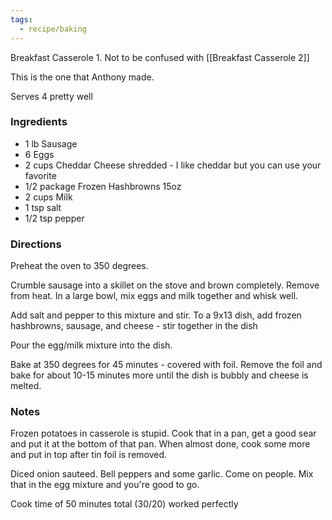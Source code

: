 ```yaml
---
tags:
  - recipe/baking
---
```


Breakfast Casserole 1. Not to be confused with [[Breakfast Casserole 2]]

This is the one that Anthony made.

Serves 4 pretty well

### Ingredients

- 1 lb Sausage
- 6 Eggs
- 2 cups Cheddar Cheese shredded - I like cheddar but you can use your favorite
- 1/2 package Frozen Hashbrowns 15oz
- 2 cups Milk
- 1 tsp salt
- 1/2 tsp pepper

### Directions

Preheat the oven to 350 degrees.

Crumble sausage into a skillet on the stove and brown completely. Remove from heat.
In a large bowl, mix eggs and milk together and whisk well.

Add salt and pepper to this mixture and stir.
To a 9x13 dish, add frozen hashbrowns, sausage, and cheese - stir together in the dish

Pour the egg/milk mixture into the dish.

Bake at 350 degrees for 45 minutes - covered with foil. Remove the foil and bake for about 10-15 minutes more until the dish is bubbly and cheese is melted.


### Notes

Frozen potatoes in casserole is stupid. Cook that in a pan, get a good sear and put it at the bottom of that pan. When almost done, cook some more and put in top after tin foil is removed. 

Diced onion sauteed. Bell peppers and some garlic. Come on people. Mix that in the egg mixture and you're good to go.

Cook time of 50 minutes total (30/20) worked perfectly
